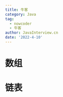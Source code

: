 ```yaml
---
title: 牛客
category: Java
tag:
  - nowcoder
  - 牛客
author: JavaInterview.cn
date: '2022-4-10'
---
```


# 数组

# 链表


